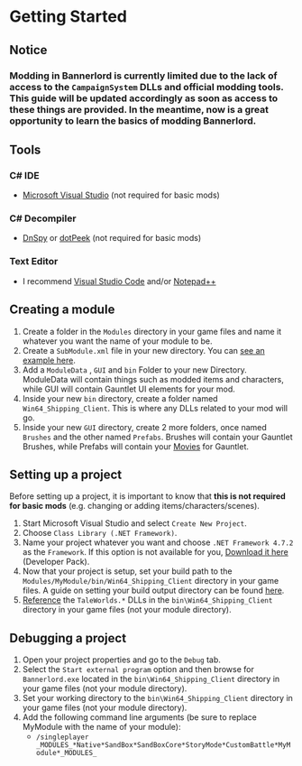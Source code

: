 # Getting Started

## Notice

### Modding in Bannerlord is currently limited due to the lack of access to the `CampaignSystem` DLLs and official modding tools. This guide will be updated accordingly as soon as access to these things are provided. In the meantime, now is a great opportunity to learn the basics of modding Bannerlord.

## Tools

### C\# IDE

* [Microsoft Visual Studio](https://visualstudio.microsoft.com/downloads/) \(not required for basic mods\)

### C\# Decompiler

* [DnSpy](https://github.com/0xd4d/dnSpy/releases) or [dotPeek](https://www.jetbrains.com/decompiler/download/) \(not required for basic mods\)

### Text Editor

* I recommend [Visual Studio Code](https://code.visualstudio.com/download) and/or [Notepad++](https://notepad-plus-plus.org/downloads/)

## Creating a module

1. Create a folder in the `Modules` directory in your game files and name it whatever you want the name of your module to be.
2. Create a `SubModule.xml` file in your new directory. You can [see an example here](https://pastebin.com/x8NU4FLN).
3. Add a `ModuleData` , `GUI` and `bin` Folder to your new Directory. ModuleData will contain things such as modded items and characters, while GUI will contain Gauntlet UI elements for your mod.
4. Inside your new `bin` directory, create a folder named `Win64_Shipping_Client`. This is where any DLLs related to your mod will go.
5. Inside your new `GUI` directory, create 2 more folders, once named `Brushes` and the other named `Prefabs`. Brushes will contain your Gauntlet Brushes, while Prefabs will contain your [Movies](../_xmldocs/movie.md) for Gauntlet.

## Setting up a project

Before setting up a project, it is important to know that **this is not required for basic mods** \(e.g. changing or adding items/characters/scenes\).

1. Start Microsoft Visual Studio and select `Create New Project`.
2. Choose `Class Library (.NET Framework)`.
3. Name your project whatever you want and choose `.NET Framework 4.7.2` as the `Framework`.  If this option is not available for you, [Download it here](https://dotnet.microsoft.com/download/dotnet-framework/net472) \(Developer Pack\).
4. Now that your project is setup, set your build path to the `Modules/MyModule/bin/Win64_Shipping_Client` directory in your game files. A guide on setting your build output directory can be found [here](https://docs.microsoft.com/en-us/visualstudio/ide/how-to-change-the-build-output-directory?view=vs-2019).
5. [Reference](https://docs.microsoft.com/en-us/visualstudio/ide/how-to-add-or-remove-references-by-using-the-reference-manager?view=vs-2019) the `TaleWorlds.*` DLLs in the `bin\Win64_Shipping_Client` directory in your game files \(not your module directory\).

## Debugging a project

1. Open your project properties and go to the `Debug` tab.
2. Select the `Start external program` option and then browse for `Bannerlord.exe` located in the `bin\Win64_Shipping_Client` directory in your game files \(not your module directory\).
3. Set your working directory to the `bin\Win64_Shipping_Client` directory in your game files \(not your module directory\).
4. Add the following command line arguments \(be sure to replace MyModule with the name of your module\):
   * `/singleplayer _MODULES_*Native*SandBox*SandBoxCore*StoryMode*CustomBattle*MyModule*_MODULES_`

